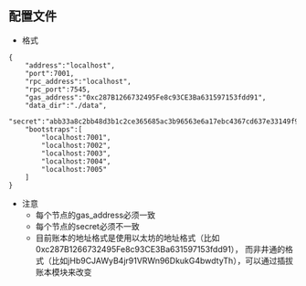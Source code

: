 ## 配置文件
* 格式
```
{
    "address":"localhost",
    "port":7001,
    "rpc_address":"localhost",
    "rpc_port":7545,
    "gas_address":"0xc287B1266732495Fe8c93CE3Ba631597153fdd91",
    "data_dir":"./data",
    "secret":"abb33a8c2bb48d3b1c2ce365685ac3b96563e6a17ebc4367cd637e33149f94ea",
    "bootstraps":[
        "localhost:7001",
        "localhost:7002",
        "localhost:7003",
        "localhost:7004",
        "localhost:7005"
    ]
}
```
* 注意
    * 每个节点的gas_address必须一致
    * 每个节点的secret必须不一致
    * 目前账本的地址格式是使用以太坊的地址格式（比如0xc287B1266732495Fe8c93CE3Ba631597153fdd91）， 而非井通的格式（比如jHb9CJAWyB4jr91VRWn96DkukG4bwdtyTh），可以通过插拔账本模块来改变